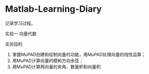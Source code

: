 # Matlab-Learning-Diary
记录学习过程。



实验一    向量代数

实验目的
1. 掌握MuPAD创建和绘制向量的功能，用MuPAD处理向量的线性运算；
2. 用MuPAD计算向量的模和方向余弦；
3. 用MuPAD计算两向量的夹角、数量积和向量积.
